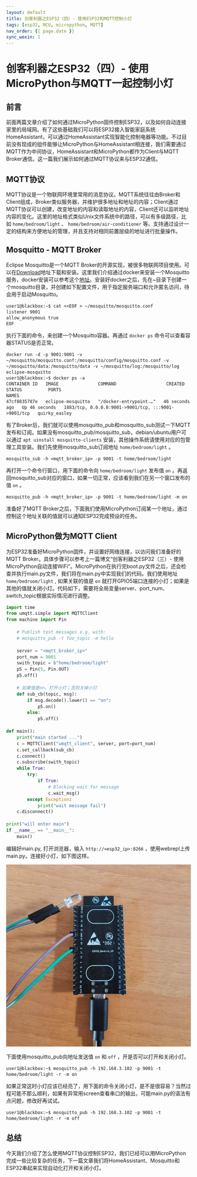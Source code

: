 ```yaml
---
layout: default
title: 创客利器之ESP32（四）- 使用ESP32和MQTT控制小灯
tags: [esp32, MCU, micropython, MQTT]
nav_order: {{ page.date }}
sync_wexin: 1
---
```



# 创客利器之ESP32（四）- 使用MicroPython与MQTT一起控制小灯


## 前言

前面两篇文章介绍了如何通过MicroPython固件控制ESP32，以及如何自动连接家里的局域网。有了这些基础我们可以将ESP32接入智能家庭系统HomeAssistant，可以通过HomeAssistant实现智能化控制电器等功能。不过目前没有现成的组件能够让MicroPython与HomeAssistant相连接，我们需要通过MQTT作为中间协议，HomeAssistant和MicroPython都作为Client与MQTT Broker通信。这一篇我们展示如何通过MQTT协议来与ESP32通信。


## MQTT协议

MQTT协议是一个物联网环境里常用的消息协议。MQTT系统往往由Broker和Client组成，Broker类似服务器，并维护很多地址和地址的内容；Client通过MQTT协议可以创建，改变地址的内容和读取地址的内容，Client还可以监听地址内容的变化。这里的地址格式类似Unix文件系统中的路径，可以有多级路径，比如 `home/bedroom/light` 、 `home/bedroom/air-conditioner` 等。支持通过设计一定的结构来方便地址的管理，并且支持对相同前置层级的地址进行批量操作。


## Mosquitto - MQTT Broker

Eclipse Mosquitto是一个MQTT Broker的开源实现，被很多物联网项目使用。可以在[Download](https://mosquitto.org/download/)地址下载和安装。这里我们介绍通过docker来安装一个Mosquitto服务，docker安装可以参考这个[地址](https://docs.docker.com/engine/install/)。安装好docker之后，先在~目录下创建一个mosquitto目录，并创建如下配置文件，用于指定服务端口和允许匿名访问，待会用于启动Mosquitto。

```
user1@blackbox:~$ cat <<EOF > ~/mosquitto/mosquitto.conf
listener 9001
allow_anonymous true
EOF
```

执行下面的命令，来创建一个Mosquitto容器。再通过 `docker ps` 命令可以查看容器STATUS是否正常。

```
docker run -d -p 9001:9001 -v ~/mosquitto/mosquitto.conf:/mosquitto/config/mosquitto.conf -v ~/mosquitto/data:/mosquitto/data -v ~/mosquitto/log:/mosquitto/log eclipse-mosquitto
user1@blackbox:~$ docker ps -a
CONTAINER ID   IMAGE               COMMAND                   CREATED          STATUS          PORTS                                                 NAMES
47cf8835787e   eclipse-mosquitto   "/docker-entrypoint.…"   46 seconds ago   Up 46 seconds   1883/tcp, 0.0.0.0:9001->9001/tcp, :::9001->9001/tcp   quirky_easley
```

有了Broker后，我们就可以使用mosquitto\_pub和mosquitto\_sub测试一下MQTT发布和订阅。如果没有mosquitto\_pub/mosquitto\_sub，debian/ubuntu用户可以通过 `apt uinstall mosquitto-clients` 安装，其他操作系统请使用对应的包管理工具安装。我们先使用mosquitto\_sub订阅地址 `home/bedroom/light` 。

```
mosquitto_sub -h <mqtt_broker_ip> -p 9001 -t home/bedroom/light
```

再打开一个命令行窗口，用下面的命令向 `home/bedroom/light` 发布值 `on` 。再返回mosquitto\_sub对应的窗口，如果一切正常，应该看到我们在另一个窗口发布的值 `on` 。

```
mosquitto_pub -h <mqtt_broker_ip> -p 9001 -t home/bedroom/light -m on
```

准备好了MQTT Broker之后，下面我们使用MicroPython订阅某一个地址，通过控制这个地址关联的值就可以通知ESP32完成预设的任务。


## MicroPython做为MQTT Client

为ESP32准备好MicroPython固件，并设置好网络连接，以访问我们准备好的MQTT Broker。具体步骤可以参考上一篇博文“创客利器之ESP32（三）- 使用MicroPython自动连接WiFi”。MicroPython在执行完boot.py文件之后，还会检查并执行main.py文件，我们将在main.py中实现我们的代码。我们使用地址 `home/bedroom/light` , 如果关联的值是 `on` 就打开GPIO5端口连接的小灯；如果是其他的值就关闭小灯。代码如下，需要将全局变量server、port\_num、switch\_topic根据实际情况进行调整。

```python
import time
from umqtt.simple import MQTTClient
from machine import Pin

    # Publish test messages e.g. with:
    # mosquitto_pub -t foo_topic -m hello

    server = "<mqtt_broker_ip>"
    port_num = 9001
    swith_topic = b"home/bedroom/light"
    p5 = Pin(5, Pin.OUT)
    p5.off()

    # 如果值是on，打开小灯；否则关掉小灯
    def sub_cb(topic, msg):
        if msg.decode().lower() == "on":
            p5.on()
        else:
            p5.off()

def main():
    print("main started ...")
    c = MQTTClient("umqtt_client", server, port=port_num)
    c.set_callback(sub_cb)
    c.connect()
    c.subscribe(swith_topic)
    while True:
        try:
            if True:
                # Blocking wait for message
                c.wait_msg()
        except Exception:
            print("wait message fail")
    c.disconnect()

print("will enter main")
if __name__ == "__main__":
    main()
```

编辑好main.py, 打开浏览器，输入 `http://<esp32_ip>:8266` ，使用webrepl上传main.py。连接好小灯，如下图这样。

![img](/images/esp32-with-led.jpg)

下面使用mosquitto\_pub向地址发送值 `on` 和 `off` ，开是否可以打开和关闭小灯。

```
user1@blackbox:~$ mosquitto_pub -h 192.168.3.102 -p 9001 -t home/bedroom/light -r -m on
```

如果正常这时小灯应该已经亮了，用下面的命令关闭小灯，是不是很容易？当然过程可能不那么顺利，如果有异常用screen查看串口的输出，可能main.py的语法有点问题，修改好再试试。

```
user1@blackbox:~$ mosquitto_pub -h 192.168.3.102 -p 9001 -t home/bedroom/light -r -m off
```


## 总结

今天我们介绍了怎么使用MQTT协议控制ESP32，我们已经可以用MicroPython完成一些比较复杂的任务，下一篇文章我们将HomeAssistant、Mosquitto和ESP32串起来实现自动化打开和关闭小灯。

